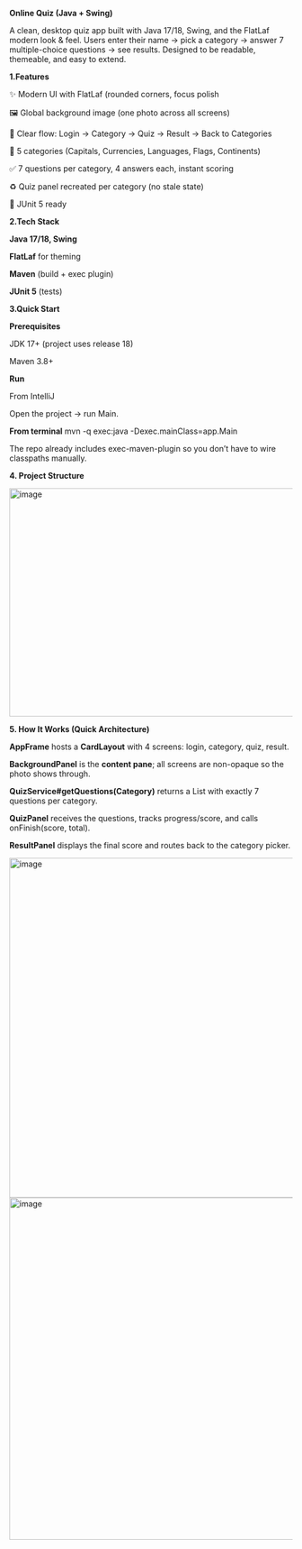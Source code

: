 **Online Quiz (Java + Swing)**

A clean, desktop quiz app built with Java 17/18, Swing, and the FlatLaf modern look & feel.
Users enter their name → pick a category → answer 7 multiple-choice questions → see results.
Designed to be readable, themeable, and easy to extend.


**1.Features**

✨ Modern UI with FlatLaf (rounded corners, focus polish

🖼️ Global background image (one photo across all screens)

🧭 Clear flow: Login → Category → Quiz → Result → Back to Categories

🧩 5 categories (Capitals, Currencies, Languages, Flags, Continents)

✅ 7 questions per category, 4 answers each, instant scoring

♻️ Quiz panel recreated per category (no stale state)

🧪 JUnit 5 ready



**2.Tech Stack**

**Java 17/18, Swing**

**FlatLaf** for theming

**Maven** (build + exec plugin)

**JUnit 5** (tests)



**3.Quick Start**

**Prerequisites**

JDK 17+ (project uses release 18)

Maven 3.8+

**Run**

From IntelliJ

Open the project → run Main.

**From terminal**
mvn -q exec:java -Dexec.mainClass=app.Main

The repo already includes exec-maven-plugin so you don’t have to wire classpaths manually.

**4. Project Structure**

<img width="623" height="405" alt="image" src="https://github.com/user-attachments/assets/9146848c-7265-4cbd-a598-c115b41c26f6" />

**5. How It Works (Quick Architecture)**

**AppFrame** hosts a **CardLayout** with 4 screens: login, category, quiz, result.

**BackgroundPanel** is the **content pane**; all screens are non-opaque so the photo shows through.

**QuizService#getQuestions(Category)** returns a List<Question> with exactly 7 questions per category.

**QuizPanel** receives the questions, tracks progress/score, and calls onFinish(score, total).

**ResultPanel** displays the final score and routes back to the category picker.

<img width="1011" height="603" alt="image" src="https://github.com/user-attachments/assets/d92c9276-8f34-498b-95ac-cbe0ebb97e63" />
<img width="987" height="607" alt="image" src="https://github.com/user-attachments/assets/d1837857-8c44-48c1-8af2-3ea06c335cda" />
